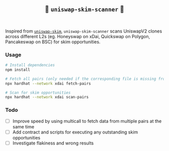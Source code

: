 <div align="center">
  <h2>🦄 <code>uniswap-skim-scanner</code> 🦄</h2>
</div>

<br/>

Inspired from [`uniswap-skim`](https://github.com/nicholashc/uniswap-skim), `uniswap-skim-scanner` scans UniswapV2 clones across different L2s (eg. Honeyswap on xDai, Quickswap on Polygon, Pancakeswap on BSC) for skim opportunities.

### Usage

```bash
# Install dependencies
npm install

# Fetch all pairs (only needed if the corresponding file is missing from './pairs')
npx hardhat --network xdai fetch-pairs

# Scan for skim opportunities
npx hardhat --network xdai scan-pairs
```

### Todo

- [ ] Improve speed by using multicall to fetch data from multiple pairs at the same time
- [ ] Add contract and scripts for executing any outstanding skim opportunities
- [ ] Investigate flakiness and wrong results
